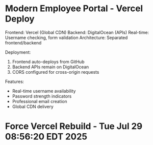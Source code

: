 Modern Employee Portal - Vercel Deploy
=================================

Frontend: Vercel (Global CDN)
Backend: DigitalOcean (APIs)
Real-time: Username checking, form validation
Architecture: Separated frontend/backend

Deployment:
1. Frontend auto-deploys from GitHub
2. Backend APIs remain on DigitalOcean  
3. CORS configured for cross-origin requests

Features:
- Real-time username availability
- Password strength indicators
- Professional email creation
- Global CDN delivery
# Force Vercel Rebuild - Tue Jul 29 08:56:20 EDT 2025
